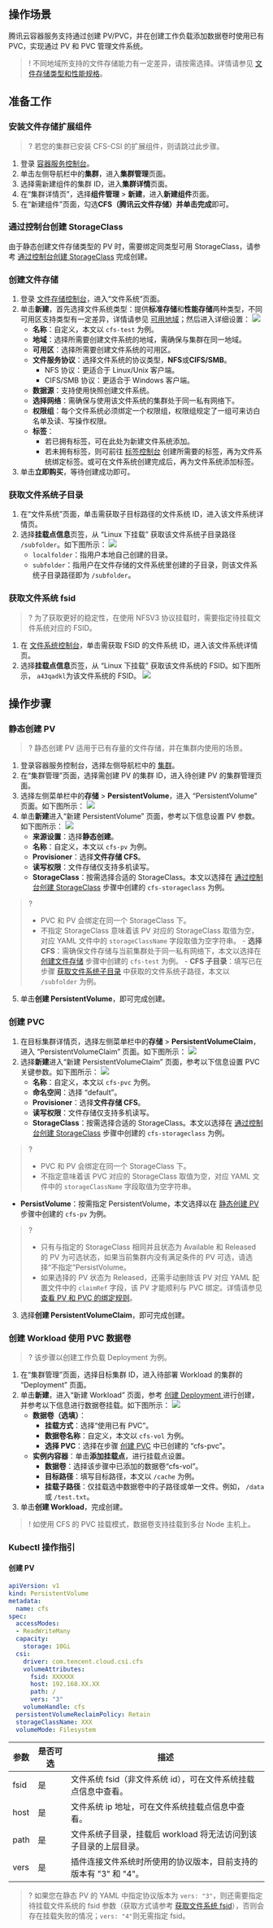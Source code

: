 ## 操作场景
腾讯云容器服务支持通过创建 PV/PVC，并在创建工作负载添加数据卷时使用已有 PVC，实现通过 PV 和 PVC 管理文件系统。

>! 不同地域所支持的文件存储能力有一定差异，请按需选择。详情请参见 [文件存储类型和性能规格](https://intl.cloud.tencent.com/document/product/582/33745)。

## 准备工作
### 安装文件存储扩展组件
>? 若您的集群已安装 CFS-CSI 的扩展组件，则请跳过此步骤。
>
1. 登录 [容器服务控制台](https://console.cloud.tencent.com/tke2)。
2. 单击左侧导航栏中的**集群**，进入**集群管理**页面。
3. 选择需新建组件的集群 ID，进入**集群详情**页面。
4. 在“集群详情页”，选择**组件管理** > **新建**，进入**新建组件**页面。
5. 在“新建组件”页面，勾选**CFS（腾讯云文件存储）**并单击**完成**即可。



### 通过控制台创建 StorageClass[](id:createStorageClass)
由于静态创建文件存储类型的 PV 时，需要绑定同类型可用 StorageClass，请参考 [通过控制台创建 StorageClass](https://intl.cloud.tencent.com/document/product/457/36154) 完成创建。

### 创建文件存储[](id:createCFS)
1. 登录 [文件存储控制台](https://console.cloud.tencent.com/cfs/fs?rid=1)，进入“文件系统”页面。
2. 单击**新建**，首先选择文件系统类型：提供**标准存储**和**性能存储**两种类型，不同可用区支持类型有一定差异，详情请参见 [可用地域](https://intl.cloud.tencent.com/document/product/582/35772)；然后进入详细设置：
	![](https://main.qcloudimg.com/raw/379085d126949f1d6bceb69c165a6f5c.png)
	- **名称**：自定义，本文以 `cfs-test` 为例。
	- **地域**：选择所需要创建文件系统的地域，需确保与集群在同一地域。
	- **可用区**：选择所需要创建文件系统的可用区。
	- **文件服务协议**：选择文件系统的协议类型，**NFS**或**CIFS/SMB**。
		- NFS 协议：更适合于 Linux/Unix 客户端。
		- CIFS/SMB 协议：更适合于 Windows 客户端。
	- **数据源**：支持使用快照创建文件系统。
	- **选择网络**：需确保与使用该文件系统的集群处于同一私有网络下。
	- **权限组**：每个文件系统必须绑定一个权限组，权限组规定了一组可来访白名单及读、写操作权限。
	- **标签**：
		- 若已拥有标签，可在此处为新建文件系统添加。
		- 若未拥有标签，则可前往 [标签控制台](https://console.cloud.tencent.com/tag/taglist) 创建所需要的标签，再为文件系统绑定标签。或可在文件系统创建完成后，再为文件系统添加标签。
1. 单击**立即购买**，等待创建成功即可。

### 获取文件系统子目录[](id:getPath)
1. 在“文件系统”页面，单击需获取子目标路径的文件系统 ID，进入该文件系统详情页。
2. 选择**挂载点信息**页签，从 “Linux 下挂载” 获取该文件系统子目录路径 `/subfolder`。如下图所示：
	![](https://main.qcloudimg.com/raw/95d0f1765e7d78b218cd0715a2205cf1.png)
	-  `localfolder`：指用户本地自己创建的目录。
	-  `subfolder`：指用户在文件存储的文件系统里创建的子目录，则该文件系统子目录路径即为 `/subfolder`。

### 获取文件系统 fsid[](id:getFsid)
>? 为了获取更好的稳定性，在使用 NFSV3 协议挂载时，需要指定待挂载文件系统对应的 FSID。
1. 在 [文件系统控制台](https://console.cloud.tencent.com/cfs/fs?rid=1)，单击需获取 FSID 的文件系统 ID，进入该文件系统详情页。
2. 选择**挂载点信息**页签，从 “Linux 下挂载” 获取该文件系统的 FSID。如下图所示， `a43qadkl`为该文件系统的 FSID。
![](https://qcloudimg.tencent-cloud.cn/raw/846270989ed52e3089a1566c91efac7d.png)

## 操作步骤

### 静态创建 PV[](id:pv)
>? 静态创建 PV 适用于已有存量的文件存储，并在集群内使用的场景。
>
1. 登录容器服务控制台，选择左侧导航栏中的 [集群](https://console.cloud.tencent.com/tke2/cluster)。
2. 在“集群管理”页面，选择需创建 PV 的集群 ID，进入待创建 PV 的集群管理页面。
3. 选择左侧菜单栏中的**存储** > **PersistentVolume**，进入 “PersistentVolume” 页面。如下图所示：
![](https://main.qcloudimg.com/raw/ee6735e0929f99b807e88e6f39782cb0.png)
4. 单击**新建**进入“新建 PersistentVolume” 页面，参考以下信息设置 PV 参数。如下图所示：
	![](https://main.qcloudimg.com/raw/362dedac094ce7efa1069f9b92d64ef9.png)
	- **来源设置**：选择**静态创建**。
	- **名称**：自定义，本文以 `cfs-pv` 为例。
	- **Provisioner**：选择**文件存储 CFS**。
	- **读写权限**：文件存储仅支持多机读写。
	- **StorageClass**：按需选择合适的 StorageClass。本文以选择在 [通过控制台创建 StorageClass](#createStorageClass) 步骤中创建的 `cfs-storageclass` 为例。
>? 
>- PVC 和 PV 会绑定在同一个 StorageClass 下。
>- 不指定 StorageClass 意味着该 PV 对应的 StorageClass 取值为空，对应 YAML 文件中的 `storageClassName` 字段取值为空字符串。
	- **选择 CFS**：需确保文件存储与当前集群处于同一私有网络下，本文以选择在 [创建文件存储](#createCFS) 步骤中创建的 `cfs-test` 为例。
	- **CFS 子目录**：填写已在步骤 [获取文件系统子目录](#getPath) 中获取的文件系统子路径，本文以 `/subfolder` 为例。
5. 单击**创建 PersistentVolume**，即可完成创建。

### 创建 PVC[](id:createPVC2)
1.  在目标集群详情页，选择左侧菜单栏中的**存储** > **PersistentVolumeClaim**，进入 “PersistentVolumeClaim” 页面。如下图所示：
![](https://main.qcloudimg.com/raw/9fc201eafb0c1b17f912f704682f96ea.png)
2. 选择**新建**进入“新建 PersistentVolumeClaim” 页面，参考以下信息设置 PVC 关键参数。如下图所示：
   ![](https://main.qcloudimg.com/raw/70fbd283c7d1dc95a707052cc59fda99.png)
   - **名称**：自定义，本文以 `cfs-pvc` 为例。
   - **命名空间**：选择 “default”。
   - **Provisioner**：选择**文件存储 CFS**。
   - **读写权限**：文件存储仅支持多机读写。
   - **StorageClass**：按需选择合适的 StorageClass。本文以选择在 [通过控制台创建 StorageClass](#createStorageClass) 步骤中创建的 `cfs-storageclass` 为例。
>?
>- PVC 和 PV 会绑定在同一个 StorageClass 下。
>- 不指定意味着该 PVC 对应的 StorageClass 取值为空，对应 YAML 文件中的 `storageClassName` 字段取值为空字符串。
> 
   - **PersistVolume**：按需指定 PersistentVolume，本文选择以在 [静态创建 PV ](#pv) 步骤中创建的 `cfs-pv` 为例。
>? 
>- 只有与指定的 StorageClass 相同并且状态为 Available 和 Released 的 PV 为可选状态，如果当前集群内没有满足条件的 PV 可选，请选择“不指定”PersistVolume。
>- 如果选择的 PV 状态为 Released，还需手动删除该 PV 对应 YAML 配置文件中的 `claimRef` 字段，该 PV 才能顺利与 PVC 绑定。详情请参见 [查看 PV 和 PVC 的绑定规则](https://intl.cloud.tencent.com/document/product/457/37770)。
3. 选择**创建 PersistentVolumeClaim**，即可完成创建。

### 创建 Workload 使用 PVC 数据卷
>? 该步骤以创建工作负载 Deployment 为例。
>
1. 在“集群管理”页面，选择目标集群 ID，进入待部署 Workload 的集群的 “Deployment” 页面。
2. 单击**新建**，进入“新建 Workload” 页面，参考 [创建 Deployment ](https://intl.cloud.tencent.com/document/product/457/30662) 进行创建，并参考以下信息进行数据卷挂载。如下图所示：
   ![](https://main.qcloudimg.com/raw/3256845e7cdde23efd405c10f1f4ae92.png)
	- **数据卷（选填）**：
		- **挂载方式**：选择“使用已有 PVC”。
		- **数据卷名称**：自定义，本文以 `cfs-vol` 为例。
		- **选择 PVC**：选择在步骤 [创建 PVC](#createPVC2) 中已创建的 “cfs-pvc”。
	- **实例内容器**：单击**添加挂载点**，进行挂载点设置。
       - **数据卷**：选择该步骤中已添加的数据卷“cfs-vol”。
       - **目标路径**：填写目标路径，本文以 `/cache` 为例。
       - **挂载子路径**：仅挂载选中数据卷中的子路径或单一文件。例如， `/data` 或 `/test.txt`。
3. 单击**创建 Workload**，完成创建。
>! 如使用 CFS 的 PVC 挂载模式，数据卷支持挂载到多台 Node 主机上。

### Kubectl 操作指引
#### 创建 PV
```yaml
apiVersion: v1
kind: PersistentVolume
metadata:
  name: cfs
spec:
  accessModes:
  - ReadWriteMany
  capacity:
    storage: 10Gi
  csi:
    driver: com.tencent.cloud.csi.cfs
    volumeAttributes:
      fsid: XXXXXX
      host: 192.168.XX.XX
      path: /
      vers: "3"
    volumeHandle: cfs
  persistentVolumeReclaimPolicy: Retain
  storageClassName: XXX
  volumeMode: Filesystem
```

| 参数 | 是否可选 | 描述 |
| -- | -- | -- |
|fsid|是|文件系统 fsid（非文件系统 id），可在文件系统挂载点信息中查看。|
|host|是|文件系统 ip 地址，可在文件系统挂载点信息中查看。|
|path|是|文件系统子目录，挂载后 workload 将无法访问到该子目录的上层目录。|
|vers|是|插件连接文件系统时所使用的协议版本，目前支持的版本有 "3" 和 "4"。|

>? 如果您在静态 PV 的 YAML 中指定协议版本为 `vers: "3"`，则还需要指定待挂载文件系统的 fsid 参数（获取方式请参考 [获取文件系统 fsid](#getFsid)），否则会存在挂载失败的情况；`vers: "4"`则无需指定 fsid。
